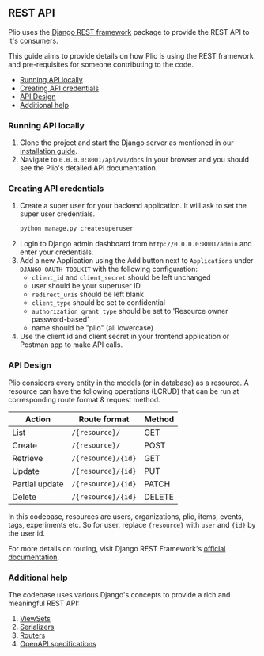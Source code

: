 ## REST API
Plio uses the [Django REST framework](https://www.django-rest-framework.org/) package to provide the REST API to it's consumers.

This guide aims to provide details on how Plio is using the REST framework and pre-requisites for someone contributing to the code.

  - [Running API locally](#running-api-locally)
  - [Creating API credentials](#creating-api-credentials)
  - [API Design](#api-design)
  - [Additional help](#additional-help)

### Running API locally
1. Clone the project and start the Django server as mentioned in our [installation guide](INSTALLATION.md).
2. Navigate to `0.0.0.0:8001/api/v1/docs` in your browser and you should see the Plio's detailed API documentation.

### Creating API credentials
1. Create a super user for your backend application. It will ask to set the super user credentials.
    ```sh
    python manage.py createsuperuser
    ```
2. Login to Django admin dashboard from `http://0.0.0.0:8001/admin` and enter your credentials.
3. Add a new Application using the Add button next to `Applications` under `DJANGO OAUTH TOOLKIT` with the following configuration:
   - `client_id` and `client_secret` should be left unchanged
   - user should be your superuser ID
   - `redirect_uris` should be left blank
   - `client_type` should be set to confidential
   - `authorization_grant_type` should be set to 'Resource owner password-based'
   - name should be "plio" (all lowercase)
4. Use the client id and client secret in your frontend application or Postman app to make API calls.

### API Design
Plio considers every entity in the models (or in database) as a resource. A resource can have the following operations (LCRUD) that can be run at corresponding route format & request method.

| Action         | Route format       | Method |
|----------------|--------------------|--------|
| List           | `/{resource}/`     | GET    |
| Create         | `/{resource}/`     | POST   |
| Retrieve       | `/{resource}/{id}` | GET    |
| Update         | `/{resource}/{id}` | PUT    |
| Partial update | `/{resource}/{id}` | PATCH  |
| Delete         | `/{resource}/{id}` | DELETE |

In this codebase, resources are users, organizations, plio, items, events, tags, experiments etc. So for user, replace `{resource}` with `user` and `{id}` by the user id.

For more details on routing, visit Django REST Framework's [official documentation](https://www.django-rest-framework.org/api-guide/routers/).

### Additional help
The codebase uses various Django's concepts to provide a rich and meaningful REST API:
1. [ViewSets](https://www.django-rest-framework.org/api-guide/viewsets/)
2. [Serializers](https://www.django-rest-framework.org/api-guide/serializers/)
3. [Routers](https://www.django-rest-framework.org/api-guide/routers/)
4. [OpenAPI specifications](https://swagger.io/docs/specification/about/)

